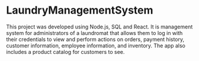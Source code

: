 # LaundryManagementSystem
This project was developed using Node.js, SQL and React.
It is management system for administrators of a laundromat that allows them to log in with their credentials to view and perform actions on orders, payment history, customer information, employee information, and inventory. The app also includes a product catalog for customers to see.
